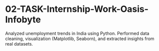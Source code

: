 # 02-TASK-Internship-Work-Oasis-Infobyte
Analyzed unemployment trends in India using Python. Performed data cleaning, visualization (Matplotlib, Seaborn), and extracted insights from real datasets.
